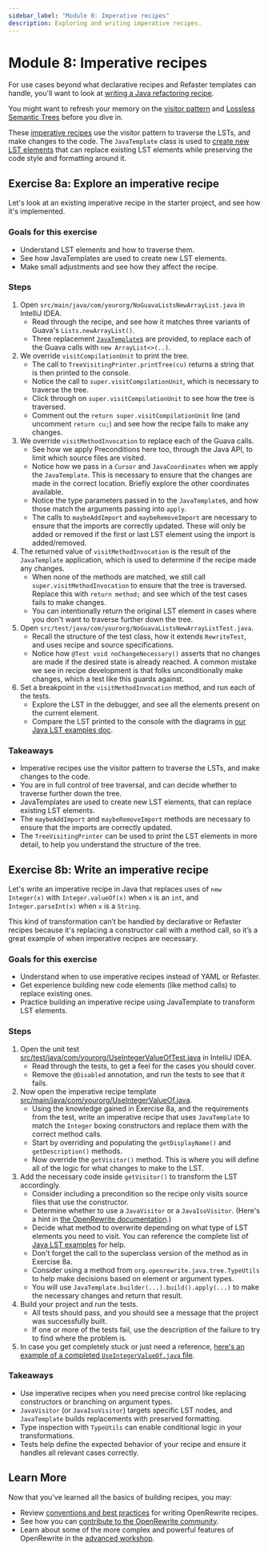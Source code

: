```yaml
---
sidebar_label: "Module 8: Imperative recipes"
description: Exploring and writing imperative recipes.
---
```


# Module 8: Imperative recipes

For use cases beyond what declarative recipes and Refaster templates can handle, you'll want to look at [writing a Java refactoring recipe](https://docs.openrewrite.org/authoring-recipes/writing-a-java-refactoring-recipe).

You might want to refresh your memory on the [visitor pattern](https://docs.openrewrite.org/concepts-and-explanations/visitors) and [Lossless Semantic Trees](https://docs.openrewrite.org/concepts-and-explanations/lossless-semantic-trees) before you dive in.

These [imperative recipes](https://docs.openrewrite.org/concepts-and-explanations/recipes#imperative-recipes) use the visitor pattern to traverse the LSTs, and make changes to the code. The `JavaTemplate` class is used to [create new LST elements](https://docs.openrewrite.org/authoring-recipes/modifying-methods-with-javatemplate) that can replace existing LST elements while preserving the code style and formatting around it.

## Exercise 8a: Explore an imperative recipe

Let's look at an existing imperative recipe in the starter project, and see how it's implemented.

### Goals for this exercise

* Understand LST elements and how to traverse them.
* See how JavaTemplates are used to create new LST elements.
* Make small adjustments and see how they affect the recipe.

### Steps

1. Open `src/main/java/com/yourorg/NoGuavaListsNewArrayList.java` in IntelliJ IDEA.
   * Read through the recipe, and see how it matches three variants of Guava's `Lists.newArrayList()`.
   * Three replacement [`JavaTemplate`s](https://docs.openrewrite.org/concepts-and-explanations/javatemplate) are provided, to replace each of the Guava calls with `new ArrayList<>(..)`.
2. We override `visitCompilationUnit` to print the tree.
   * The call to `TreeVisitingPrinter.printTree(cu)` returns a string that is then printed to the console.
   * Notice the call to `super.visitCompilationUnit`, which is necessary to traverse the tree.
   * Click through on `super.visitCompilationUnit` to see how the tree is traversed.
   * Comment out the `return super.visitCompilationUnit` line (and uncomment `return cu;`) and see how the recipe fails to make any changes.
3. We override `visitMethodInvocation` to replace each of the Guava calls.
   * See how we apply Preconditions here too, through the Java API, to limit which source files are visited.
   * Notice how we pass in a `Cursor` and `JavaCoordinates` when we apply the `JavaTemplate`. This is necessary to ensure that the changes are made in the correct location. Briefly explore the other coordinates available.
   * Notice the type parameters passed in to the `JavaTemplate`s, and how those match the arguments passing into `apply`.
   * The calls to `maybeAddImport` and `maybeRemoveImport` are necessary to ensure that the imports are correctly updated. These will only be added or removed if the first or last LST element using the import is added/removed.
4. The returned value of `visitMethodInvocation` is the result of the `JavaTemplate` application, which is used to determine if the recipe made any changes.
   * When none of the methods are matched, we still call `super.visitMethodInvocation` to ensure that the tree is traversed. Replace this with `return method;` and see which of the test cases fails to make changes.
   * You can intentionally return the original LST element in cases where you don't want to traverse further down the tree.
5. Open `src/test/java/com/yourorg/NoGuavaListsNewArrayListTest.java`.
   * Recall the structure of the test class, how it extends `RewriteTest`, and uses recipe and source specifications.
   * Notice how `@Test void noChangeNecessary()` asserts that no changes are made if the desired state is already reached. A common mistake we see in recipe development is that folks unconditionally make changes, which a test like this guards against.
6. Set a breakpoint in the `visitMethodInvocation` method, and run each of the tests.
   * Explore the LST in the debugger, and see all the elements present on the current element.
   * Compare the LST printed to the console with the diagrams in [our Java LST examples doc](https://docs.openrewrite.org/concepts-and-explanations/lst-examples).

### Takeaways

* Imperative recipes use the visitor pattern to traverse the LSTs, and make changes to the code.
* You are in full control of tree traversal, and can decide whether to traverse further down the tree.
* JavaTemplates are used to create new LST elements, that can replace existing LST elements.
* The `maybeAddImport` and `maybeRemoveImport` methods are necessary to ensure that the imports are correctly updated.
* The `TreeVisitingPrinter` can be used to print the LST elements in more detail, to help you understand the structure of the tree.

## Exercise 8b: Write an imperative recipe

Let's write an imperative recipe in Java that replaces uses of `new Integer(x)` with `Integer.valueOf(x)` when `x` is an `int`, and `Integer.parseInt(x)` when `x` is a `String`.

This kind of transformation can’t be handled by declarative or Refaster recipes because it's replacing a constructor call with a method call, so it’s a great example of when imperative recipes are necessary.

### Goals for this exercise

* Understand when to use imperative recipes instead of YAML or Refaster.
* Get experience building new code elements (like method calls) to replace existing ones.
* Practice building an imperative recipe using JavaTemplate to transform LST elements.

### Steps

1. Open the unit test [src/test/java/com/yourorg/UseIntegerValueOfTest.java](https://github.com/moderneinc/rewrite-recipe-starter/blob/main/src/test/java/com/yourorg/UseIntegerValueOfTest.java) in IntelliJ IDEA.
   * Read through the tests, to get a feel for the cases you should cover.
   * Remove the `@Disabled` annotation, and run the tests to see that it fails. 
2. Now open the imperative recipe template [src/main/java/com/yourorg/UseIntegerValueOf.java](https://github.com/moderneinc/rewrite-recipe-starter/blob/main/src/main/java/com/yourorg/UseIntegerValueOf.java).
   * Using the knowledge gained in Exercise 8a, and the requirements from the test, write an imperative recipe that uses `JavaTemplate` to match the `Integer` boxing constructors and replace them with the correct method calls.
   * Start by overriding and populating the `getDisplayName()` and `getDescription()` methods.
   * Now override the `getVisitor()` method. This is where you will define all of the logic for what changes to make to the LST.
3. Add the necessary code inside `getVisitor()` to transform the LST accordingly.
   * Consider including a precondition so the recipe only visits source files that use the constructor.
   * Determine whether to use a `JavaVisitor` or a `JavaIsoVisitor`. (Here's a hint in [the OpenRewrite documentation](https://docs.openrewrite.org/concepts-and-explanations/visitors#isomorphic-vs-non-isomorphic-visitors).)
   * Decide what method to overwrite depending on what type of LST elements you need to visit. You can reference the complete list of [Java LST examples](https://docs.openrewrite.org/concepts-and-explanations/lst-examples#java-lst-types) for help.
   * Don't forget the call to the superclass version of the method as in Exercise 8a.
   * Consider using a method from `org.openrewrite.java.tree.TypeUtils` to help make decisions based on element or argument types. 
   * You will use `JavaTemplate.builder(...).build().apply(...)` to make the necessary changes and return that result.
4. Build your project and run the tests.
   * All tests should pass, and you should see a message that the project was successfully built.
   * If one or more of the tests fail, use the description of the failure to try to find where the problem is.
5. In case you get completely stuck or just need a reference, [here's an example of a completed `UseIntegerValueOf.java` file](https://github.com/moderneinc/rewrite-recipe-starter/blob/workshop-solutions/src/main/java/com/yourorg/UseIntegerValueOf.java).

### Takeaways

* Use imperative recipes when you need precise control like replacing constructors or branching on argument types.
* `JavaVisitor` (or `JavaIsoVisitor`) targets specific LST nodes, and `JavaTemplate` builds replacements with preserved formatting.
* Type inspection with `TypeUtils` can enable conditional logic in your transformations.
* Tests help define the expected behavior of your recipe and ensure it handles all relevant cases correctly.

## Learn More

Now that you've learned all the basics of building recipes, you may:

* Review [conventions and best practices](../../user-documentation/recipes/conventions-and-best-practices) for writing OpenRewrite recipes. 
* See how you can [contribute to the OpenRewrite community](../../user-documentation/recipes/contributing-to-openrewrite).
* Learn about some of the more complex and powerful features of OpenRewrite in the [advanced workshop](../advanced/).